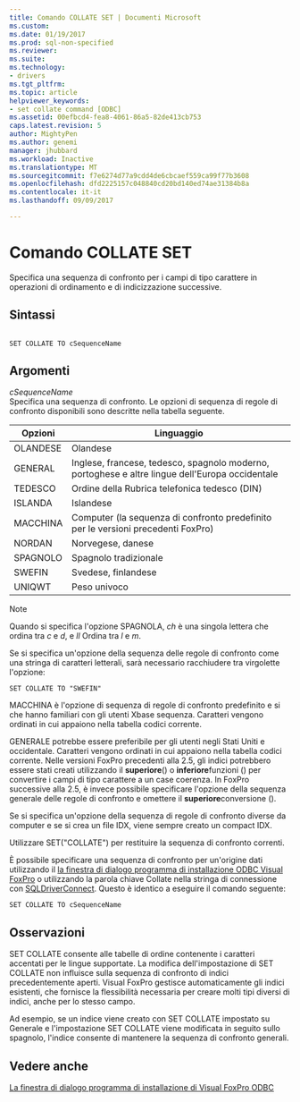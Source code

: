 ```yaml
---
title: Comando COLLATE SET | Documenti Microsoft
ms.custom: 
ms.date: 01/19/2017
ms.prod: sql-non-specified
ms.reviewer: 
ms.suite: 
ms.technology:
- drivers
ms.tgt_pltfrm: 
ms.topic: article
helpviewer_keywords:
- set collate command [ODBC]
ms.assetid: 00efbcd4-fea8-4061-86a5-82de413cb753
caps.latest.revision: 5
author: MightyPen
ms.author: genemi
manager: jhubbard
ms.workload: Inactive
ms.translationtype: MT
ms.sourcegitcommit: f7e6274d77a9cdd4de6cbcaef559ca99f77b3608
ms.openlocfilehash: dfd2225157c048840cd20bd140ed74ae31384b8a
ms.contentlocale: it-it
ms.lasthandoff: 09/09/2017

---
```

# <a name="set-collate-command"></a>Comando COLLATE SET
Specifica una sequenza di confronto per i campi di tipo carattere in operazioni di ordinamento e di indicizzazione successive.  
  
## <a name="syntax"></a>Sintassi  
  
```  
  
SET COLLATE TO cSequenceName  
```  
  
## <a name="arguments"></a>Argomenti  
 *cSequenceName*  
 Specifica una sequenza di confronto. Le opzioni di sequenza di regole di confronto disponibili sono descritte nella tabella seguente.  
  
|Opzioni|Linguaggio|  
|-------------|--------------|  
|OLANDESE|Olandese|  
|GENERAL|Inglese, francese, tedesco, spagnolo moderno, portoghese e altre lingue dell'Europa occidentale|  
|TEDESCO|Ordine della Rubrica telefonica tedesco (DIN)|  
|ISLANDA|Islandese|  
|MACCHINA|Computer (la sequenza di confronto predefinito per le versioni precedenti FoxPro)|  
|NORDAN|Norvegese, danese|  
|SPAGNOLO|Spagnolo tradizionale|  
|SWEFIN|Svedese, finlandese|  
|UNIQWT|Peso univoco|  
  
> [!NOTE]  
>  Quando si specifica l'opzione SPAGNOLA, *ch* è una singola lettera che ordina tra *c* e *d*, e *ll* Ordina tra  *l* e *m*.  
  
 Se si specifica un'opzione della sequenza delle regole di confronto come una stringa di caratteri letterali, sarà necessario racchiudere tra virgolette l'opzione:  
  
```  
SET COLLATE TO "SWEFIN"  
```  
  
 MACCHINA è l'opzione di sequenza di regole di confronto predefinito e si che hanno familiari con gli utenti Xbase sequenza. Caratteri vengono ordinati in cui appaiono nella tabella codici corrente.  
  
 GENERALE potrebbe essere preferibile per gli utenti negli Stati Uniti e occidentale. Caratteri vengono ordinati in cui appaiono nella tabella codici corrente. Nelle versioni FoxPro precedenti alla 2.5, gli indici potrebbero essere stati creati utilizzando il **superiore**() o **inferiore**funzioni () per convertire i campi di tipo carattere a un case coerenza. In FoxPro successive alla 2.5, è invece possibile specificare l'opzione della sequenza generale delle regole di confronto e omettere il **superiore**conversione ().  
  
 Se si specifica un'opzione della sequenza di regole di confronto diverse da computer e se si crea un file IDX, viene sempre creato un compact IDX.  
  
 Utilizzare SET("COLLATE") per restituire la sequenza di confronto correnti.  
  
 È possibile specificare una sequenza di confronto per un'origine dati utilizzando il [la finestra di dialogo programma di installazione ODBC Visual FoxPro](../../odbc/microsoft/odbc-visual-foxpro-setup-dialog-box.md) o utilizzando la parola chiave Collate nella stringa di connessione con [SQLDriverConnect](../../odbc/microsoft/sqldriverconnect-visual-foxpro-odbc-driver.md). Questo è identico a eseguire il comando seguente:  
  
```  
SET COLLATE TO cSequenceName  
```  
  
## <a name="remarks"></a>Osservazioni  
 SET COLLATE consente alle tabelle di ordine contenente i caratteri accentati per le lingue supportate. La modifica dell'impostazione di SET COLLATE non influisce sulla sequenza di confronto di indici precedentemente aperti. Visual FoxPro gestisce automaticamente gli indici esistenti, che fornisce la flessibilità necessaria per creare molti tipi diversi di indici, anche per lo stesso campo.  
  
 Ad esempio, se un indice viene creato con SET COLLATE impostato su Generale e l'impostazione SET COLLATE viene modificata in seguito sullo spagnolo, l'indice consente di mantenere la sequenza di confronto generali.  
  
## <a name="see-also"></a>Vedere anche  
 [La finestra di dialogo programma di installazione di Visual FoxPro ODBC](../../odbc/microsoft/odbc-visual-foxpro-setup-dialog-box.md)

